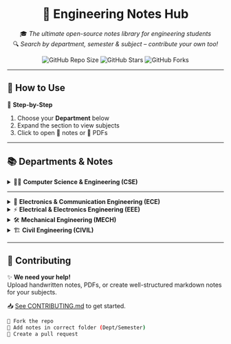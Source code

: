 <div align="center">

# 📘 Engineering Notes Hub

🎓 *The ultimate open-source notes library for engineering students*  
🔍 *Search by department, semester & subject – contribute your own too!*

![GitHub Repo Size](https://img.shields.io/github/repo-size/Kash1444/Engineering-Notes-Hub?color=blue)
![GitHub Stars](https://img.shields.io/github/stars/Kash1444/Engineering-Notes-Hub?style=social)
![GitHub Forks](https://img.shields.io/github/forks/Kash1444/Engineering-Notes-Hub?style=social)

</div>

---

## 🚀 How to Use

🧭 **Step-by-Step**
1. Choose your **Department** below
2. Expand the section to view subjects
3. Click to open 📘 notes or 📄 PDFs

---

## 📚 Departments & Notes

<details>
<summary>👨‍💻 <strong>Computer Science & Engineering (CSE)</strong></summary>

### 📂 Semester 4
- 🤖 [Artificial Intelligence](https://github.com/Kash1444/Engineering-Notes-Hub/tree/main/CSE/Artificial%20Intelligence)
- 🖥️ [Computer Architecture](https://github.com/Kash1444/Engineering-Notes-Hub/tree/main/CSE/Computer%20Architecture)
- 🔢 [Linear Algebra](https://github.com/Kash1444/Engineering-Notes-Hub/tree/main/CSE/Linear%20Algebra)
- 💾 [Operating System](https://github.com/Kash1444/Engineering-Notes-Hub/tree/main/CSE/Operating%20System)
- 🧑‍💻 [Software Engineering](https://github.com/Kash1444/Engineering-Notes-Hub/tree/main/CSE/Software%20Engineering)
- 🧠 [Theory of Computation](https://github.com/Kash1444/Engineering-Notes-Hub/tree/main/CSE/Theory%20Of%20Computation)

</details>

---

<details>
<summary>📡 <strong>Electronics & Communication Engineering (ECE)</strong></summary>

📝 Notes coming soon.  
🙋 Want to contribute? [Click here](CONTRIBUTING.md)

</details>

<details>
<summary>⚡ <strong>Electrical & Electronics Engineering (EEE)</strong></summary>

📝 Notes coming soon.  
🙋 Your contributions are welcome!

</details>

<details>
<summary>🛠️ <strong>Mechanical Engineering (MECH)</strong></summary>

📝 Notes coming soon.  
📥 Submit yours to help your juniors!

</details>

<details>
<summary>🏗️ <strong>Civil Engineering (CIVIL)</strong></summary>

📝 Notes coming soon.  
🚧 Let's build this section together!

</details>

---

## 🙌 Contributing

✨ **We need your help!**  
Upload handwritten notes, PDFs, or create well-structured markdown notes for your subjects.

📥 [See CONTRIBUTING.md](CONTRIBUTING.md) to get started.

```bash
📌 Fork the repo
🧠 Add notes in correct folder (Dept/Semester)
🚀 Create a pull request
